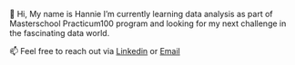 👋 Hi, My name is Hannie
I’m currently learning data analysis as part of Masterschool Practicum100 program and looking for my next challenge in the fascinating data world.

📫 Feel free to reach out via
<a href="linkedin.com/in/hannie-turgeman ">Linkedin</a> or <a href="mailto:hannieda3@gmail.com "> Email</a>


